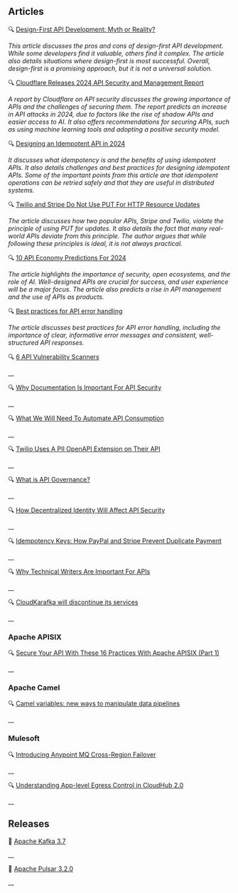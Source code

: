 ## Articles

🔍 [Design-First API Development: Myth or Reality?](https://nordicapis.com/design-first-api-development-myth-or-reality/)

_This article discusses the pros and cons of design-first API development. While some developers find it valuable, others find it complex. The article also details situations where design-first is most successful. Overall, design-first is a promising approach, but it is not a universal solution._

🔍 [Cloudflare Releases 2024 API Security and Management Report](https://www.infoq.com/news/2024/01/cloudflare-api-security-report/)

_A report by Cloudflare on API security discusses the growing importance of APIs and the challenges of securing them. The report predicts an increase in API attacks in 2024, due to factors like the rise of shadow APIs and easier access to AI. It also offers recommendations for securing APIs, such as using machine learning tools and adopting a positive security model._

🔍 [Designing an Idempotent API in 2024](https://blog.bitsrc.io/design-an-idempotent-api-in-2024-d4a3cf8d8bf2)

_It discusses what idempotency is and the benefits of using idempotent APIs. It also details challenges and best practices for designing idempotent APIs. Some of the important points from this article are that idempotent operations can be retried safely and that they are useful in distributed systems._


🔍 [Twilio and Stripe Do Not Use PUT For HTTP Resource Updates](https://apievangelist.com/2024/02/07/twilio-and-stripe-do-not-use-put-for-http-resource-updates/)

_The article discusses how two popular APIs, Stripe and Twilio, violate the principle of using PUT for updates. It also details the fact that many real-world APIs deviate from this principle. The author argues that while following these principles is ideal, it is not always practical._

🔍 [10 API Economy Predictions For 2024](https://nordicapis.com/10-api-economy-predictions-for-2024/)

_The article highlights the importance of security, open ecosystems, and the role of AI. Well-designed APIs are crucial for success, and user experience will be a major focus. The article also predicts a rise in API management and the use of APIs as products._

🔍 [Best practices for API error handling](https://blog.postman.com/best-practices-for-api-error-handling/)

_The article discusses best practices for API error handling, including the importance of clear, informative error messages and consistent, well-structured API responses._

🔍 [6 API Vulnerability Scanners](https://nordicapis.com/api-vulnerability-scanners/)

__


🔍 [Why Documentation Is Important For API Security](https://nordicapis.com/why-documentation-is-important-for-api-security/)

__

🔍 [What We Will Need To Automate API Consumption](https://apievangelist.com/2024/02/24/what-we-will-need-to-automate-api-consumption/)

__

🔍 [Twilio Uses A PII OpenAPI Extension on Their API](https://apievangelist.com/2024/02/24/twilio-uses-a-pii-openapi-extension-on-their-api/)

__

🔍 [What is API Governance?](https://apievangelist.com/2024/02/22/what-is-api-governance/)

__

🔍 [How Decentralized Identity Will Affect API Security](https://nordicapis.com/how-decentralized-identity-will-affect-api-security/)

__

🔍 [Idempotency Keys: How PayPal and Stripe Prevent Duplicate Payment](https://medium.com/@sahintalha1/the-way-psps-such-as-paypal-stripe-and-adyen-prevent-duplicate-payment-idempotency-keys-615845c185bf)

__

🔍 [Why Technical Writers Are Important For APIs](https://nordicapis.com/why-technical-writers-are-important-for-apis/)

__

🔍 [CloudKarafka will discontinue its services](https://www.cloudkarafka.com/blog/end-of-life-announcement.html)

__


### Apache APISIX

🔍 [Secure Your API With These 16 Practices With Apache APISIX (Part 1)](https://dzone.com/articles/secure-your-api-with-these-16-practices-with-apach)

__

### Apache Camel

🔍 [Camel variables: new ways to manipulate data pipelines](https://raymondmeester.medium.com/camel-variables-new-ways-to-manipulate-data-pipelines-2bf3d31cb26c)

__


### Mulesoft

🔍 [Introducing Anypoint MQ Cross-Region Failover ](https://blogs.mulesoft.com/news/anypoint-platform/anypoint-mq-cross-region-failover/)

__

🔍 [Understanding App-level Egress Control in CloudHub 2.0](https://blogs.mulesoft.com/dev-guides/app-level-egress-control/)

__

## Releases

🚀 [Apache Kafka 3.7](https://www.confluent.io/blog/introducing-apache-kafka-3-7/)

__

🚀 [Apache Pulsar 3.2.0](https://pulsar.apache.org/blog/2024/02/12/announcing-apache-pulsar-3-2/)

__
